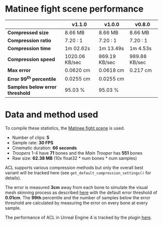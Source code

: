 # Matinee fight scene performance

|                       | v1.1.0    | v1.0.0    | v0.8.0   |
| --------------------- | --------- | --------- | -------- |
| **Compressed size**   | 8.66 MB   | 8.66 MB   | 8.66 MB  |
| **Compression ratio** | 7.20 : 1  | 7.20 : 1  | 7.20 : 1 |
| **Compression time**  | 1m 02.62s | 1m 13.49s | 1m 4.53s |
| **Compression speed**  | 1020.06 KB/sec | 869.19 KB/sec | 989.88 KB/sec |
| **Max error**         | 0.0620 cm | 0.0618 cm | 0.217 cm |
| **Error 99<sup>th</sup> percentile** | 0.0255 cm | 0.0255 cm |  |
| **Samples below error threshold** | 95.03 % | 95.03 % |  |

# Data and method used

To compile these statistics, the [Matinee fight scene](http://nfrechette.github.io/2017/10/05/acl_in_ue4/) is used.

*  Number of clips: **5**
*  Sample rate: **30 FPS**
*  Cinematic duration: **66 seconds**
*  *Troopers* 1-4 have **71** bones and the *Main Trooper* has **551** bones
*  Raw size: **62.38 MB** (10x float32 * num bones * num samples)

ACL supports various compression methods but only the overall best variant will be tracked here (see `get_default_compression_settings()` for details).

The error is measured **3cm** away from each bone to simulate the visual mesh skinning process as described [here](error_metrics.md) with the default error threshold of **0.01cm**. The **99th** percentile and the number of samples below the error threshold are calculated by measuring the error on every bone at every sample.

The performance of ACL in Unreal Engine 4 is tracked by the plugin [here](https://github.com/nfrechette/acl-ue4-plugin/blob/develop/Docs/fight_scene_performance.md).
